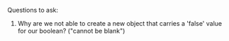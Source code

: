 Questions to ask:

1. Why are we not able to create a new object that carries a 'false' value for our boolean? ("cannot be blank")

